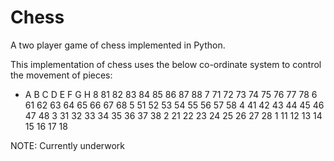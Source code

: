 # Chess
A two player game of chess implemented in Python.

This implementation of chess uses the below co-ordinate system to control the movement of pieces:

  - A  B  C  D  E  F  G  H
  8 81 82 83 84 85 86 87 88
  7 71 72 73 74 75 76 77 78
  6 61 62 63 64 65 66 67 68
  5 51 52 53 54 55 56 57 58
  4 41 42 43 44 45 46 47 48
  3 31 32 33 34 35 36 37 38
  2 21 22 23 24 25 26 27 28
  1 11 12 13 14 15 16 17 18



NOTE: Currently underwork
